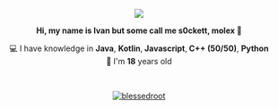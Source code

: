 <p align="center">
  <a href="https://github.com/blessedroot">
    <img src="https://komarev.com/ghpvc/?username=blessedroot&color=red">
  </a>
</p>

<p align="center"><b>Hi, my name is Ivan but some call me s0ckett, molex 👋</b></p>
<p align="center">💻 I have knowledge in <b>Java</b>, <b>Kotlin</b>,<b> Javascript</b>,<b> C++ (50/50)</b>, <b>Python</b><br>🎉 I'm <b>18</b> years old</p>

</br>

<p align="center">
  <a href="https://github.com/blessedroot">
    <img align="center" src="https://github-readme-stats.vercel.app/api?username=blessedroot&show_icons=true&theme=radical&count_private=true&locale=en" alt="blessedroot"/>
  </a>
</p>
